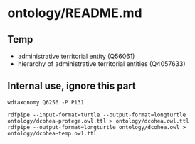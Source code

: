 # ontology/README.md


## Temp
- administrative territorial entity (Q56061)
- hierarchy of administrative territorial entities (Q4057633)



## Internal use, ignore this part
```
wdtaxonomy Q6256 -P P131

rdfpipe --input-format=turtle --output-format=longturtle ontology/dcohea~protege.owl.ttl > ontology/dcohea.owl.ttl
rdfpipe --output-format=longturtle ontology/dcohea.owl > ontology/dcohea~temp.owl.ttl
```

